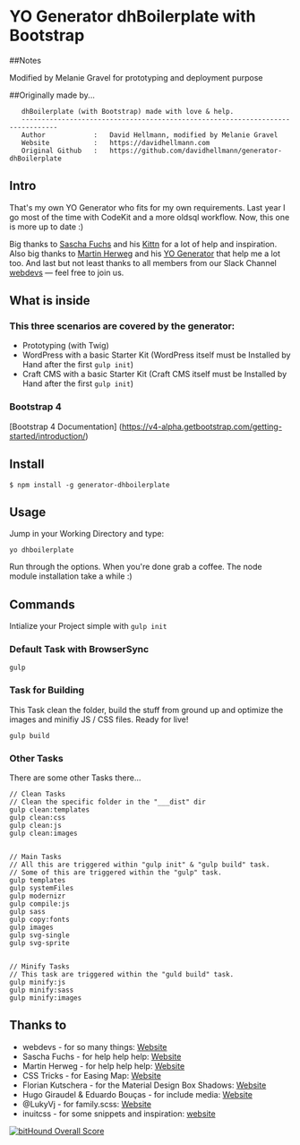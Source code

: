# YO Generator dhBoilerplate with Bootstrap

##Notes

Modified by Melanie Gravel for prototyping and deployment purpose

##Originally made by...


```
   dhBoilerplate (with Bootstrap) made with love & help.
   -------------------------------------------------------------------------------
   Author            :   David Hellmann, modified by Melanie Gravel
   Website           :   https://davidhellmann.com
   Original Github   :   https://github.com/davidhellmann/generator-dhBoilerplate
```

## Intro
That's my own YO Generator who fits for my own requirements.
Last year I go most of the time with CodeKit and a more oldsql workflow.
Now, this one is more up to date :)

Big thanks to [Sascha Fuchs](https://github.com/gisu) and his [Kittn](http://kittn.de/) for a lot of help and inspiration.
Also big thanks to [Martin Herweg](https://github.com/martinherweg) and his [YO Generator](https://www.npmjs.com/package/generator-mh-boilerplate) that help me a lot too.
And last but not least thanks to all members from our Slack Channel [webdevs](http://webdevs.xyz/) — feel free to join us.


## What is inside
### This three scenarios are covered by the generator:
- Prototyping (with Twig)
- WordPress with a basic Starter Kit (WordPress itself must be Installed by Hand after the first `gulp init`)
- Craft CMS with a basic Starter Kit (Craft CMS itself must be Installed by Hand after the first `gulp init`)

### Bootstrap 4

[Bootstrap 4 Documentation] (https://v4-alpha.getbootstrap.com/getting-started/introduction/)

## Install
```
$ npm install -g generator-dhboilerplate
```


## Usage
Jump in your Working Directory and type:

```
yo dhboilerplate
```
Run through the options. When you're done grab a coffee. The node module installation take a while :)


## Commands
Intialize your Project simple with `gulp init`


### Default Task with BrowserSync

```
gulp
```


### Task for Building
This Task clean the folder, build the stuff from ground up and optimize the images and minifiy JS / CSS files. Ready for live!

```
gulp build
```


### Other Tasks
There are some other Tasks there…

```
// Clean Tasks
// Clean the specific folder in the "___dist" dir
gulp clean:templates
gulp clean:css
gulp clean:js
gulp clean:images


// Main Tasks
// All this are triggered within "gulp init" & "gulp build" task.
// Some of this are triggered within the "gulp" task.
gulp templates
gulp systemFiles
gulp modernizr
gulp compile:js
gulp sass
gulp copy:fonts
gulp images
gulp svg-single
gulp svg-sprite


// Minify Tasks
// This task are triggered within the "guld build" task.
gulp minify:js
gulp minify:sass
gulp minify:images

```

## Thanks to
- webdevs - for so many things: [Website](http://webdevs.xyz)
- Sascha Fuchs - for help help help: [Website](https://github.com/gisu)
- Martin Herweg - for help help help: [Website](https://github.com/martinherweg)
- CSS Tricks -  for Easing Map: [Website](https://css-tricks.com/snippets/sass/easing-map-get-function/)
- Florian Kutschera - for the Material Design Box Shadows: [Website](https://medium.com/@Florian/freebie-google-material-design-shadow-helper-2a0501295a2d#.f1fz5ac2o)
- Hugo Giraudel & Eduardo Bouças - for include media: [Website](http://include-media.com/)
- @LukyVj - for family.scss: [Website](http://lukyvj.github.io/family.scss/)
- inuitcss - for some snippets and inspiration: [website](https://github.com/inuitcss/inuitcss)

[![bitHound Overall Score](https://www.bithound.io/github/davidhellmann/generator-dhBoilerplate/badges/score.svg)](https://www.bithound.io/github/davidhellmann/generator-dhBoilerplate)
